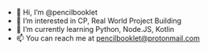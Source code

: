 - 👋 Hi, I’m @pencilbooklet
- 👀 I’m interested in CP, Real World Project Building
- 🌱 I’m currently learning Python, Node.JS, Kotlin
- 📫 You can reach me at pencilbooklet@protonmail.com

